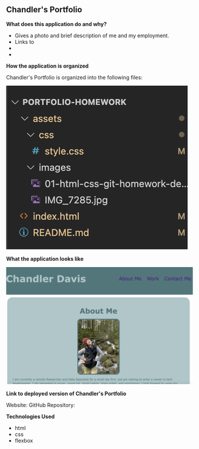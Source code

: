 
## Chandler's Portfolio

**What does this application do and why?**

* Gives a photo and brief description of me and my employment. 
* Links to 
* 
* 


**How the application is organized**

Chandler's Portfolio is organized into the following files: 

![Files](./assets/images/Screen%20Shot%202022-04-16%20at%207.40.27%20PM.png)

<!-- **Step-by-Step on how to run the application** -->
**What the application looks like**

![Image of Homepage](./assets/images/Screen%20Shot%202022-04-16%20at%207.44.49%20PM.png)

**Link to deployed version of Chandler's Portfolio**

Website:
GitHub Repository:

**Technologies Used** 

* html
* css
* flexbox



<!-- **Roles** -->

<!-- All files are written by . -->